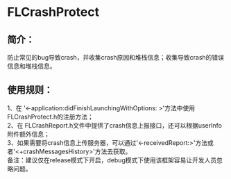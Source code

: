 # FLCrashProtect
## 简介：
防止常见的bug导致crash，并收集crash原因和堆栈信息；收集导致crash的错误信息和堆栈信息。
## 使用规则：
1、在 '<-application:didFinishLaunchingWithOptions: >'方法中使用FLCrashProtect.h的注册方法；  
2、在 FLCrashReport.h文件中提供了crash信息上报接口，还可以根据userInfo附件额外信息；  
3、如果需要将crash信息上传服务器，可以通过'<-receivedReport:>'方法或者'<+crashMessagesHistory>'方法去获取。  
备注：建议仅在release模式下开启，debug模式下使用该框架容易让开发人员忽略问题。
